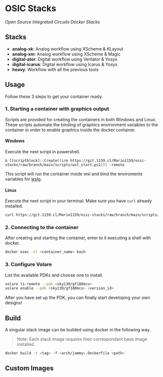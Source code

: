 # OSIC Stacks
*Open Source Integrated Circuits Docker Stacks*

## Stacks

- **analog-xk**: Analog workflow using XScheme & KLayout
- **analog-xm**: Analog workflow using XScheme & Magic
- **digital-ator**: Digital workflow using Verilator & Yosys
- **digital-icarus**: Digital workflow using Icarus & Yosys
- **heavy**: Workflow with all the previous tools 

## Usage

Follow these 3 steps to get your container ready.

### 1. Starting a container with graphics output

Scripts are provided for creating the containers in both Windows and Linux.
These scripts automate the binding of graphics environment variables to the container in order to enable graphics inside the docker container.

#### Windows

Execute the next script in powershell.
```pwsh
& ([scriptblock]::Create((irm https://git.1159.cl/Mario1159/osic-stacks/raw/branch/main/scripts/wsl_start.ps1))) -remote
```
 This script will run the container inside wsl and bind the enviroments variables for [wslg](https://github.com/microsoft/wslg/blob/main/samples/container/Containers.md).

#### Linux
Execute the next script in your terminal. Make sure you have `curl` already installed.
```sh
curl https://git.1159.cl/Mario1159/osic-stacks/raw/branch/main/scripts/linux_start.sh -o linux_start.sh
```

### 2. Connecting to the container
After creating and starting the container, enter to it executing a shell with docker.
```sh
docker exec -it <container_name> bash
```

### 3. Configure Volare

List the available PDKs and choose one to install.

```sh
volare ls-remote --pdk <sky130/gf180mcu>
volare enable --pdk <sky130/gf180mcu> <version_id>
```

After you have set up the PDK, you can finally start developing your own designs!

## Build

A singular stack image can be builded using docker in the following way.
> Note: Each stack image requires their correspondent base image installed.

```sh
docker build -t <tag> -f <arch/jammy>.Dockerfile <path>
```

## Custom Images